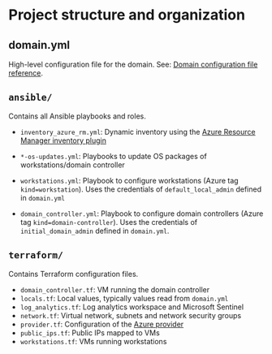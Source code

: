 # Project structure and organization

## domain.yml

High-level configuration file for the domain. See: [Domain configuration file reference](./configuration_reference.md).

## `ansible/`

Contains all Ansible playbooks and roles.

- `inventory_azure_rm.yml`: Dynamic inventory using the [Azure Resource Manager inventory plugin](https://docs.ansible.com/ansible/latest/plugins/inventory/azure_rm.html)

- `*-os-updates.yml`: Playbooks to update OS packages of workstations/domain controller

- `workstations.yml`: Playbook to configure workstations (Azure tag `kind=workstation`). Uses the credentials of `default_local_admin` defined in `domain.yml`

- `domain_controller.yml`: Playbook to configure domain controllers (Azure tag `kind=domain-controller`). Uses the credentials of `initial_domain_admin` defined in `domain.yml`.

## `terraform/`

Contains Terraform configuration files.

- `domain_controller.tf`: VM running the domain controller
- `locals.tf`: Local values, typically values read from `domain.yml`
- `log_analytics.tf`: Log analytics workspace and Microsoft Sentinel
- `network.tf`: Virtual network, subnets and network security groups
- `provider.tf`: Configuration of the [Azure provider](https://www.terraform.io/docs/providers/azurerm/index.html)
- `public_ips.tf`: Public IPs mapped to VMs
- `workstations.tf`: VMs running workstations